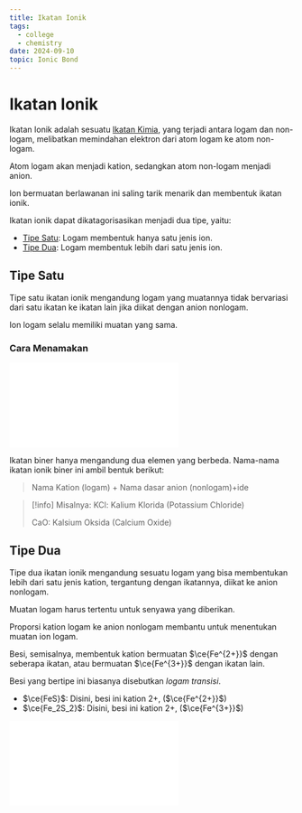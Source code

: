 ```yaml
---
title: Ikatan Ionik
tags:
  - college
  - chemistry
date: 2024-09-10
topic: Ionic Bond
---
```


# Ikatan Ionik

Ikatan Ionik adalah sesuatu [Ikatan Kimia](Ikatan%20Kimia.md), yang terjadi antara logam dan non-logam, melibatkan memindahan elektron dari atom logam ke atom non-logam.

Atom logam akan menjadi kation, sedangkan atom non-logam menjadi anion.

Ion bermuatan berlawanan ini saling tarik menarik dan membentuk ikatan ionik.

Ikatan ionik dapat dikatagorisasikan menjadi dua tipe, yaitu:

- [Tipe Satu](#Tipe%20Satu): Logam membentuk hanya satu jenis ion.
- [Tipe Dua](#Tipe%20Dua): Logam membentuk lebih dari satu jenis ion.

## Tipe Satu

Tipe satu ikatan ionik mengandung logam yang muatannya tidak bervariasi dari satu ikatan ke ikatan lain jika diikat dengan anion nonlogam.

Ion logam selalu memiliki muatan yang sama.

### Cara Menamakan

![Monoatomic Anion Chart](Monoatomic%20Anion%20Chart.md)


Ikatan biner hanya mengandung dua elemen yang berbeda. Nama-nama ikatan ionik biner ini ambil bentuk berikut:

> Nama Kation (logam) + Nama dasar anion (nonlogam)+ide

> [!info] Misalnya:
> KCl: Kalium Klorida (Potassium Chloride)
>
> CaO: Kalsium Oksida (Calcium Oxide)

## Tipe Dua

Tipe dua ikatan ionik mengandung sesuatu logam yang bisa membentukan lebih dari satu jenis kation, tergantung dengan ikatannya, diikat ke anion nonlogam.

Muatan logam harus tertentu untuk senyawa yang diberikan.

Proporsi kation logam ke anion nonlogam membantu untuk menentukan muatan ion logam.

Besi, semisalnya, membentuk kation bermuatan $\ce{Fe^{2+}}$ dengan seberapa ikatan, atau bermuatan $\ce{Fe^{3+}}$ dengan ikatan lain.

Besi yang bertipe ini biasanya disebutkan *logam transisi*.

- $\ce{FeS}$: Disini, besi ini kation 2+, ($\ce{Fe^{2+}}$)
- $\ce{Fe_2S_2}$: Disini, besi ini kation 2+, ($\ce{Fe^{3+}}$)

![Polyatomic Ion Chart](Polyatomic%20Ion%20Chart.md)